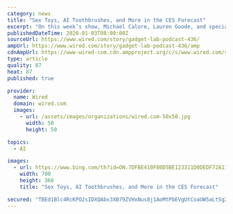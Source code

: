 ```yaml
---
category: news
title: "Sex Toys, AI Toothbrushes, and More in the CES Forecast"
excerpt: "On this week’s show, Michael Calore, Lauren Goode, and special guest Tom Simonite run through all the trends we expect to see at CES, from the practical (5G, smartphone tech, autonomous driving features) to the ludicrous (flying cars, AI refrigerators, internet-connected vibrators)."
publishedDateTime: 2020-01-03T08:00:00Z
sourceUrl: https://www.wired.com/story/gadget-lab-podcast-436/
ampUrl: https://www.wired.com/story/gadget-lab-podcast-436/amp
cdnAmpUrl: https://www-wired-com.cdn.ampproject.org/c/s/www.wired.com/story/gadget-lab-podcast-436/amp
type: article
quality: 87
heat: 87
published: true

provider:
  name: Wired
  domain: wired.com
  images:
    - url: /assets/images/organizations/wired.com-50x50.jpg
      width: 50
      height: 50

topics:
  - AI

images:
  - url: https://www.bing.com/th?id=ON.7DFBE410F80D5BE123311D0DEDF72A11
    width: 700
    height: 366
    title: "Sex Toys, AI Toothbrushes, and More in the CES Forecast"

secured: "TBEd1Blc4RcKPO2sIDXQAbx3XB79ZVHxNus8j1AoMtPbEVgUtCoaUW5aLtSg2qp+zjQxv9/cAnnqNJHzQU5qwRB8YTw8YnlIrBvdnBXHfu5cNNFw6itxjgWVsh75gil7G4PMUVSydyNONXCio3z689fY/hqACMb2EIfTkmRFcRY/Im0xKPiMKpqvjJxZdw1tZONfUQhtCDFb5g+cttUNaZ+YrO1eWYdKZnkKT0v1mKXC7co+9lmenUnOUTRgw6p1Jgq+8zkFcBl76XjvM0YhRw==;1F21fa8zkJDCpWss7RuJbw=="
---
```


